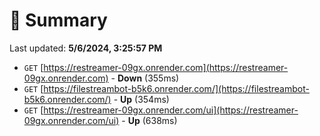 # 📖 Summary
Last updated: **5/6/2024, 3:25:57 PM**

- `GET` [https://restreamer-09gx.onrender.com](https://restreamer-09gx.onrender.com) - **Down** (355ms)
- `GET` [https://filestreambot-b5k6.onrender.com/](https://filestreambot-b5k6.onrender.com/) - **Up** (354ms)
- `GET` [https://restreamer-09gx.onrender.com/ui](https://restreamer-09gx.onrender.com/ui) - **Up** (638ms)
